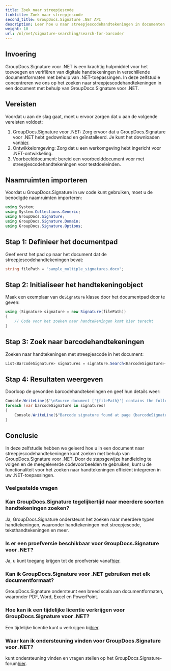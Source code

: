 ```yaml
---
title: Zoek naar streepjescode
linktitle: Zoek naar streepjescode
second_title: GroupDocs.Signature .NET API
description: Leer hoe u naar streepjescodehandtekeningen in documenten kunt zoeken met GroupDocs.Signature voor .NET. Volg onze stapsgewijze handleiding en integreer handtekening efficiënt.
weight: 10
url: /nl/net/signature-searching/search-for-barcode/
---
```

## Invoering
GroupDocs.Signature voor .NET is een krachtig hulpmiddel voor het toevoegen en verifiëren van digitale handtekeningen in verschillende documentformaten met behulp van .NET-toepassingen. In deze zelfstudie concentreren we ons op het zoeken naar streepjescodehandtekeningen in een document met behulp van GroupDocs.Signature voor .NET.
## Vereisten
Voordat u aan de slag gaat, moet u ervoor zorgen dat u aan de volgende vereisten voldoet:
1.  GroupDocs.Signature voor .NET: Zorg ervoor dat u GroupDocs.Signature voor .NET hebt gedownload en geïnstalleerd. Je kunt het downloaden van[hier](https://releases.groupdocs.com/signature/net/).
2. Ontwikkelomgeving: Zorg dat u een werkomgeving hebt ingericht voor .NET-ontwikkeling.
3. Voorbeelddocument: bereid een voorbeelddocument voor met streepjescodehandtekeningen voor testdoeleinden.

## Naamruimten importeren
Voordat u GroupDocs.Signature in uw code kunt gebruiken, moet u de benodigde naamruimten importeren:
```csharp
using System;
using System.Collections.Generic;
using GroupDocs.Signature;
using GroupDocs.Signature.Domain;
using GroupDocs.Signature.Options;
```

## Stap 1: Definieer het documentpad
Geef eerst het pad op naar het document dat de streepjescodehandtekeningen bevat:
```csharp
string filePath = "sample_multiple_signatures.docx";
```
## Stap 2: Initialiseer het handtekeningobject
 Maak een exemplaar van de`Signature` klasse door het documentpad door te geven:
```csharp
using (Signature signature = new Signature(filePath))
{
    // Code voor het zoeken naar handtekeningen komt hier terecht
}
```
## Stap 3: Zoek naar barcodehandtekeningen
Zoeken naar handtekeningen met streepjescode in het document:
```csharp
List<BarcodeSignature> signatures = signature.Search<BarcodeSignature>(SignatureType.Barcode);
```
## Stap 4: Resultaten weergeven
Doorloop de gevonden barcodehandtekeningen en geef hun details weer:
```csharp
Console.WriteLine($"\nSource document ['{filePath}'] contains the following signatures.");
foreach (var barcodeSignature in signatures)
{
    Console.WriteLine($"Barcode signature found at page {barcodeSignature.PageNumber} with type {barcodeSignature.EncodeType.TypeName} and text {barcodeSignature.Text}");
}
```

## Conclusie
In deze zelfstudie hebben we geleerd hoe u in een document naar streepjescodehandtekeningen kunt zoeken met behulp van GroupDocs.Signature voor .NET. Door de stapsgewijze handleiding te volgen en de meegeleverde codevoorbeelden te gebruiken, kunt u de functionaliteit voor het zoeken naar handtekeningen efficiënt integreren in uw .NET-toepassingen.
### Veelgestelde vragen
### Kan GroupDocs.Signature tegelijkertijd naar meerdere soorten handtekeningen zoeken?
Ja, GroupDocs.Signature ondersteunt het zoeken naar meerdere typen handtekeningen, waaronder handtekeningen met streepjescode, teksthandtekeningen en meer.
### Is er een proefversie beschikbaar voor GroupDocs.Signature voor .NET?
 Ja, u kunt toegang krijgen tot de proefversie vanaf[hier](https://releases.groupdocs.com/).
### Kan ik GroupDocs.Signature voor .NET gebruiken met elk documentformaat?
GroupDocs.Signature ondersteunt een breed scala aan documentformaten, waaronder PDF, Word, Excel en PowerPoint.
### Hoe kan ik een tijdelijke licentie verkrijgen voor GroupDocs.Signature voor .NET?
 Een tijdelijke licentie kunt u verkrijgen bij[hier](https://purchase.groupdocs.com/temporary-license/).
### Waar kan ik ondersteuning vinden voor GroupDocs.Signature voor .NET?
 kunt ondersteuning vinden en vragen stellen op het GroupDocs.Signature-forum[hier](https://forum.groupdocs.com/c/signature/13).